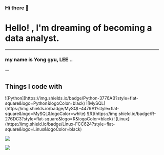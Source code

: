 ### Hi there 👋

<!--
**g-gyu09/g-gyu09** is a ✨ _special_ ✨ repository because its `README.md` (this file) appears on your GitHub profile.

Here are some ideas to get you started:

- 🔭 I’m currently working on ...
- 🌱 I’m currently learning ...
- 👯 I’m looking to collaborate on ...
- 🤔 I’m looking for help with ...
- 💬 Ask me about ...
- 📫 How to reach me: ...
- 😄 Pronouns: ...
- ⚡ Fun fact: ...
-->
<h1> Hello! ,  I'm dreaming of becoming a data analyst. </h1>
<hr>
<h3> my name is Yong gyu, LEE ..</h3>ㅡ
<p></p>
<p></p>
<h2> Things I code with </h2>
![Python](https://img.shields.io/badge/Python-3776AB?style=flat-square&logo=Python&logoColor=black)
![MySQL](https://img.shields.io/badge/MySQL-4479A1?style=flat-square&logo=MySQL&logoColor=white)
![R](https://img.shield.io/badge/R-276DC3?style=flat-square&logo=R&logoColor=black)
![Linux](https://img.shield.io/badge/Linux-FCC624?style=flat-square&logo=Linux&logoColor=black)
<p>
  <img src="https://img.shields.io/badge/MySQL-4479A1?style=flat-square&logo=MySQL&logoColor=white"/>
</p>


<img src="https://img.shields.io/badge/mysql-4479A1?style=for-the-badge&logo=mysql&logoColor=white">
